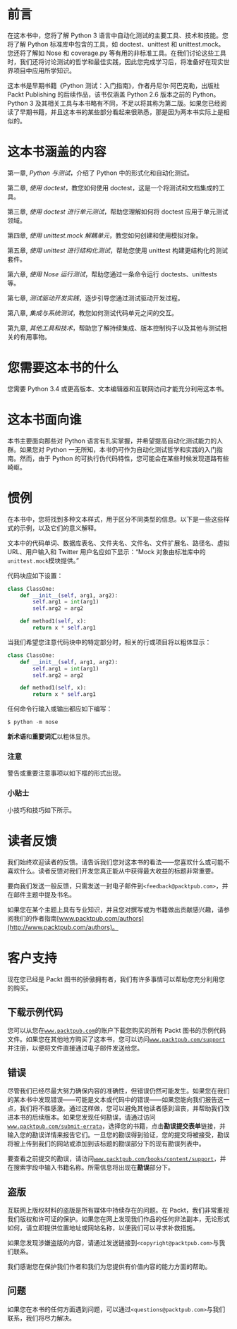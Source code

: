 # 前言

在这本书中，您将了解 Python 3 语言中自动化测试的主要工具、技术和技能。您将了解 Python 标准库中包含的工具，如 doctest、unittest 和 unittest.mock。您还将了解如 Nose 和 coverage.py 等有用的非标准工具。在我们讨论这些工具时，我们还将讨论测试的哲学和最佳实践，因此您完成学习后，将准备好在现实世界项目中应用所学知识。

这本书是早期书籍《Python 测试：入门指南》，作者丹尼尔·阿巴克勒，出版社 Packt Publishing 的后续作品，该书仅涵盖 Python 2.6 版本之前的 Python。Python 3 及其相关工具与本书略有不同，不足以将其称为第二版。如果您已经阅读了早期书籍，并且这本书的某些部分看起来很熟悉，那是因为两本书实际上是相似的。

# 这本书涵盖的内容

第一章, *Python 与测试*，介绍了 Python 中的形式化和自动化测试。

第二章, *使用 doctest*，教您如何使用 doctest，这是一个将测试和文档集成的工具。

第三章, *使用 doctest 进行单元测试*，帮助您理解如何将 doctest 应用于单元测试领域。

第四章, *使用 unittest.mock 解耦单元*，教您如何创建和使用模拟对象。

第五章, *使用 unittest 进行结构化测试*，帮助您使用 unittest 构建更结构化的测试套件。

第六章, *使用 Nose 运行测试*，帮助您通过一条命令运行 doctests、unittests 等。

第七章, *测试驱动开发实践*，逐步引导您通过测试驱动开发过程。

第八章, *集成与系统测试*，教您如何测试代码单元之间的交互。

第九章, *其他工具和技术*，帮助您了解持续集成、版本控制钩子以及其他与测试相关的有用事物。

# 您需要这本书的什么

您需要 Python 3.4 或更高版本、文本编辑器和互联网访问才能充分利用这本书。

# 这本书面向谁

本书主要面向那些对 Python 语言有扎实掌握，并希望提高自动化测试能力的人群。如果您对 Python 一无所知，本书仍可作为自动化测试哲学和实践的入门指南。然而，由于 Python 的可执行伪代码特性，您可能会在某些时候发现道路有些崎岖。

# 惯例

在本书中，您将找到多种文本样式，用于区分不同类型的信息。以下是一些这些样式的示例，以及它们的意义解释。

文本中的代码单词、数据库表名、文件夹名、文件名、文件扩展名、路径名、虚拟 URL、用户输入和 Twitter 用户名应如下显示：“Mock 对象由标准库中的`unittest.mock`模块提供。”

代码块应如下设置：

```py
class ClassOne:
    def __init__(self, arg1, arg2):
        self.arg1 = int(arg1)
        self.arg2 = arg2

    def method1(self, x):
        return x * self.arg1
```

当我们希望您注意代码块中的特定部分时，相关的行或项目将以粗体显示：

```py
class ClassOne:
    def __init__(self, arg1, arg2):
        self.arg1 = int(arg1)
        self.arg2 = arg2

    def method1(self, x):
        return x * self.arg1
```

任何命令行输入或输出都应如下编写：

```py
$ python -m nose
```

**新术语**和**重要词汇**以粗体显示。

### 注意

警告或重要注意事项以如下框的形式出现。

### 小贴士

小技巧和技巧如下所示。

# 读者反馈

我们始终欢迎读者的反馈。请告诉我们您对这本书的看法——您喜欢什么或可能不喜欢什么。读者反馈对我们开发您真正能从中获得最大收益的标题非常重要。

要向我们发送一般反馈，只需发送一封电子邮件到`<feedback@packtpub.com>`，并在邮件主题中提及书名。

如果您在某个主题上具有专业知识，并且您对撰写或为书籍做出贡献感兴趣，请参阅我们的作者指南[www.packtpub.com/authors](http://www.packtpub.com/authors)。

# 客户支持

现在您已经是 Packt 图书的骄傲拥有者，我们有许多事情可以帮助您充分利用您的购买。

## 下载示例代码

您可以从您在[`www.packtpub.com`](http://www.packtpub.com)的账户下载您购买的所有 Packt 图书的示例代码文件。如果您在其他地方购买了这本书，您可以访问[`www.packtpub.com/support`](http://www.packtpub.com/support)并注册，以便将文件直接通过电子邮件发送给您。

## 错误

尽管我们已经尽最大努力确保内容的准确性，但错误仍然可能发生。如果您在我们的某本书中发现错误——可能是文本或代码中的错误——如果您能向我们报告这一点，我们将不胜感激。通过这样做，您可以避免其他读者感到沮丧，并帮助我们改进本书的后续版本。如果您发现任何勘误，请通过访问[`www.packtpub.com/submit-errata`](http://www.packtpub.com/submit-errata)，选择您的书籍，点击**勘误提交表单**链接，并输入您的勘误详情来报告它们。一旦您的勘误得到验证，您的提交将被接受，勘误将被上传到我们的网站或添加到该标题的勘误部分下的现有勘误列表中。

要查看之前提交的勘误，请访问[`www.packtpub.com/books/content/support`](https://www.packtpub.com/books/content/support)，并在搜索字段中输入书籍名称。所需信息将出现在**勘误**部分下。

## 盗版

互联网上版权材料的盗版是所有媒体中持续存在的问题。在 Packt，我们非常重视我们版权和许可证的保护。如果您在网上发现我们作品的任何非法副本，无论形式如何，请立即提供位置地址或网站名称，以便我们可以寻求补救措施。

如果您发现涉嫌盗版的内容，请通过发送链接到`<copyright@packtpub.com>`与我们联系。

我们感谢您在保护我们作者和我们为您提供有价值内容的能力方面的帮助。

## 问题

如果您在本书的任何方面遇到问题，可以通过`<questions@packtpub.com>`与我们联系，我们将尽力解决。
